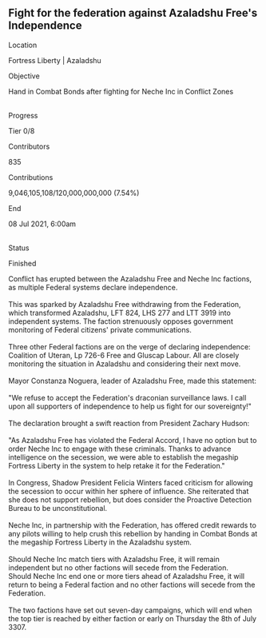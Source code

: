 ## Fight for the federation against Azaladshu Free\'s Independence

Location

Fortress Liberty \| Azaladshu

Objective

Hand in Combat Bonds after fighting for Neche Inc in Conflict Zones​

\
Progress

Tier 0/8

Contributors

835

Contributions

9,046,105,108/120,000,000,000 (7.54%)

End

08 Jul 2021, 6:00am

\
Status

Finished

Conflict has erupted between the Azaladshu Free and Neche Inc factions,
as multiple Federal systems declare independence.\
\
This was sparked by Azaladshu Free withdrawing from the Federation,
which transformed Azaladshu, LFT 824, LHS 277 and LTT 3919 into
independent systems. The faction strenuously opposes government
monitoring of Federal citizens\' private communications.\
\
Three other Federal factions are on the verge of declaring independence:
Coalition of Uteran, Lp 726-6 Free and Gluscap Labour. All are closely
monitoring the situation in Azaladshu and considering their next move.\
\
Mayor Constanza Noguera, leader of Azaladshu Free, made this statement:\
\
\"We refuse to accept the Federation\'s draconian surveillance laws. I
call upon all supporters of independence to help us fight for our
sovereignty!\"\
\
The declaration brought a swift reaction from President Zachary Hudson:\
\
\"As Azaladshu Free has violated the Federal Accord, I have no option
but to order Neche Inc to engage with these criminals. Thanks to advance
intelligence on the secession, we were able to establish the megaship
Fortress Liberty in the system to help retake it for the Federation.\"\
\
In Congress, Shadow President Felicia Winters faced criticism for
allowing the secession to occur within her sphere of influence. She
reiterated that she does not support rebellion, but does consider the
Proactive Detection Bureau to be unconstitutional.\
\
Neche Inc, in partnership with the Federation, has offered credit
rewards to any pilots willing to help crush this rebellion by handing in
Combat Bonds at the megaship Fortress Liberty in the Azaladshu system.\
\
Should Neche Inc match tiers with Azaladshu Free, it will remain
independent but no other factions will secede from the Federation.\
Should Neche Inc end one or more tiers ahead of Azaladshu Free, it will
return to being a Federal faction and no other factions will secede from
the Federation.\
\
The two factions have set out seven-day campaigns, which will end when
the top tier is reached by either faction or early on Thursday the 8th
of July 3307.

